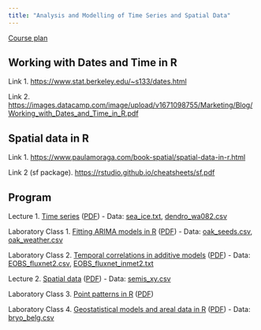```yaml
---
title: "Analysis and Modelling of Time Series and Spatial Data"
---
```


<!--[Recorded lectures (YouTube)](https://www.youtube.com/channel/UCfU-xwzWWTo3G_sTkquzOQg/playlists?view=50&sort=dd&shelf_id=2&view_as=subscriber)-->

[Course plan](plan_de_cours/Time_Series_Spatial_Data.pdf)

## Working with Dates and Time in R

Link 1. https://www.stat.berkeley.edu/~s133/dates.html

Link 2. https://images.datacamp.com/image/upload/v1671098755/Marketing/Blog/Working_with_Dates_and_Time_in_R.pdf

## Spatial data in R

Link 1. https://www.paulamoraga.com/book-spatial/spatial-data-in-r.html

Link 2 (sf package). https://rstudio.github.io/cheatsheets/sf.pdf

## Program

Lecture 1. [Time series](notes_cours/11E-Series_temporelles.html) ([PDF](notes_cours/11E-Series_temporelles.pdf)) - Data: [sea_ice.txt](donnees/sea_ice.txt), [dendro_wa082.csv](donnees/dendro_wa082.csv)

Laboratory Class 1. [Fitting ARIMA models in R<!-- (solutions)-->](labos/11RE-Series_temporelles.html) ([PDF](labos/11RE-Series_temporelles.pdf)) - Data: [oak_seeds.csv](donnees/oak_seeds.csv), [oak_weather.csv](donnees/oak_weather.csv)

Laboratory Class 2. [Temporal correlations in additive models<!-- (solutions)-->](labos/11_2_E-Series_temporelles.html) ([PDF](labos/11_2_E-Series_temporelles.pdf)) - Data: [EOBS_fluxnet2.csv](donnees/EOBS_fluxnet2.csv), [EOBS_fluxnet_inmet2.txt](donnees/EOBS_fluxnet_inmet2.txt)

Lecture 2. [Spatial data](notes_cours/12E-Donnees_spatiales.html) ([PDF](notes_cours/12E-Donnees_spatiales.pdf)) - Data: [semis_xy.csv](donnees/semis_xy.csv)

Laboratory Class 3. [Point patterns in R<!-- (solutions)-->](labos/12_2_E-point_pattern_lab.html) ([PDF](labos/12_2_E-point_pattern_lab.pdf))

Laboratory Class 4. [Geostatistical models and areal data in R<!-- (solutions)-->](labos/12E-Donnees_spatiales_updated.html) ([PDF](labos/12E-Donnees_spatiales_updated.pdf)) - Data: [bryo_belg.csv](donnees/bryo_belg.csv)

